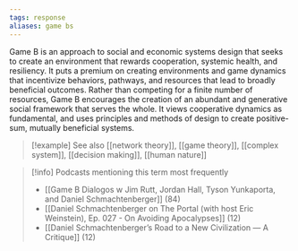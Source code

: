 ```yaml
---
tags: response
aliases: game bs
---
```


Game B is an approach to social and economic systems design that seeks to create an environment that rewards cooperation, systemic health, and resiliency. It puts a premium on creating environments and game dynamics that incentivize behaviors, pathways, and resources that lead to broadly beneficial outcomes. Rather than competing for a finite number of resources, Game B encourages the creation of an abundant and generative social framework that serves the whole. It views cooperative dynamics as fundamental, and uses principles and methods of design to create positive-sum, mutually beneficial systems.

> [!example] See also
> [[network theory]], [[game theory]], [[complex system]], [[decision making]], [[human nature]]

> [!info] Podcasts mentioning this term most frequently
> * [[Game B Dialogos w  Jim Rutt, Jordan Hall, Tyson Yunkaporta, and Daniel Schmachtenberger]] (84)
> * [[Daniel Schmachtenberger on The Portal (with host Eric Weinstein), Ep. 027 - On Avoiding Apocalypses]] (12)
> * [[Daniel Schmachtenberger’s Road to a New Civilization — A Critique]] (12)